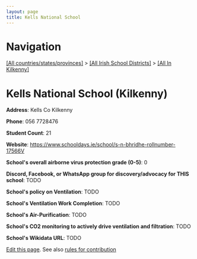 ```yaml
---
layout: page
title: Kells National School
---
```

# Navigation

[[All countries/states/provinces]](../../..) > [[All Irish School Districts]](../..) > [[All In Kilkenny]](..)

# Kells National School (Kilkenny)

**Address**: Kells Co Kilkenny

**Phone**: 056 7728476

**Student Count**: 21

**Website**: <https://www.schooldays.ie/school/s-n-bhridhe-rollnumber-17566V>

**School's overall airborne virus protection grade (0-5)**: 0

**Discord, Facebook, or WhatsApp group for discovery/advocacy for THIS school**: TODO

**School's policy on Ventilation**: TODO

**School's Ventilation Work Completion**: TODO

**School's Air-Purification**: TODO

**School's CO2 monitoring to actively drive ventilation and filtration**: TODO

**School's Wikidata URL**: TODO


[Edit this page](https://github.com/ventilate-schools/Ireland/edit/main/./Kilkenny/Kells_National_School.md). See also [rules for contribution](../../../contribution-rules/)